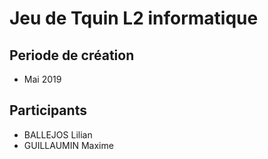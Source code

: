 # Jeu de Tquin L2 informatique

## Periode de création

- Mai 2019

## Participants

* BALLEJOS Lilian
* GUILLAUMIN Maxime
